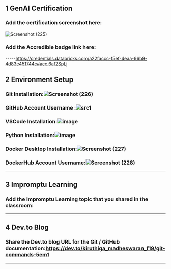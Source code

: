 ## 1 GenAI Certification
### Add the certification screenshot here:
![Screenshot (225)](https://github.com/user-attachments/assets/9ebfb6da-36ee-498b-9cb2-cd102d4f60a0)


### Add the Accredible badge link here:
-----https://credentials.databricks.com/a22faccc-f5ef-4eaa-96b9-4d83e451744c#acc.6af2SpLj
## 2 Environment Setup
### Git Installation:![Screenshot (226)](https://github.com/user-attachments/assets/effd6604-b971-425e-8b6d-c4266d2f11c8)

### GitHub Account Username :![src1](https://github.com/user-attachments/assets/638db517-b65f-44e5-95f9-de758fdc3323)

### VSCode Installation:![image](https://github.com/user-attachments/assets/b774e125-6e1c-4f6a-b489-97f4fff17262)

### Python Installation:![image](https://github.com/user-attachments/assets/578cc0f1-aef8-46c9-9400-11dad2dca7cb)

### Docker Desktop Installation:![Screenshot (227)](https://github.com/user-attachments/assets/b413eb08-6a02-4d54-a098-6eaf0d8d9d77)

### DockerHub Account Username:![Screenshot (228)](https://github.com/user-attachments/assets/5dda2381-7c5d-462f-bcac-6f8e32ff3c68)

-----
## 3 Impromptu Learning
### Add the Impromptu Learning topic that you shared in the classroom:
-----
## 4 Dev.to Blog
### Share the Dev.to blog URL for the Git / GitHub documentation:https://dev.to/kiruthiga_madheswaran_f19/git-commands-5em1
-----
